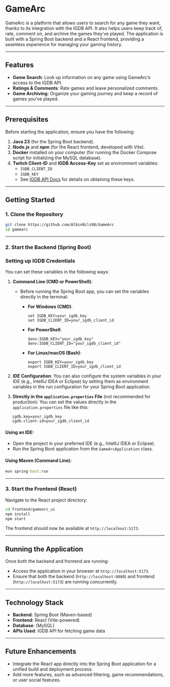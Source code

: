 # GameArc

GameArc is a platform that allows users to search for any game they want, thanks to its integration with the IGDB API. It also helps users keep track of, rate, comment on, and archive the games they've played. The application is built with a Spring Boot backend and a React frontend, providing a seamless experience for managing your gaming history.

---

## Features

- **Game Search**: Look up information on any game using GameArc’s access to the IGDB API.
- **Ratings & Comments**: Rate games and leave personalized comments.
- **Game Archiving**: Organize your gaming journey and keep a record of games you’ve played.

---

## Prerequisites

Before starting the application, ensure you have the following:

1. **Java 23** (for the Spring Boot backend).
2. **Node.js** and **npm** (for the React frontend, developed with Vite).
3. **Docker** installed on your computer (for running the Docker Compose script for initializing the MySQL database).
5. **Twitch Client-ID** and **IGDB Access-Key** set as environment variables:
   - `IGDB_CLIENT_ID`
   - `IGDB_KEY`
   - See [IGDB API Docs](https://api-docs.igdb.com/#getting-started) for details on obtaining these keys.

---

## Getting Started

### 1. Clone the Repository
```bash
git clone https://github.com/AlbinNils98/GameArc  
cd gamearc  
```
---

### 2. Start the Backend (Spring Boot)

### Setting up IGDB Credentials

You can set these variables in the following ways:

1. **Command Line (CMD or PowerShell)**:
    - Before running the Spring Boot app, you can set the variables directly in the terminal:
    
      - **For Windows (CMD)**:
        ```
        set IGDB_KEY=your_igdb_key
        set IGDB_CLIENT_ID=your_igdb_client_id
        ```
      - **For PowerShell**:
        ```
        $env:IGDB_KEY="your_igdb_key"
        $env:IGDB_CLIENT_ID="your_igdb_client_id"
        ```
      - **For Linux/macOS (Bash)**:
        ```
        export IGDB_KEY=your_igdb_key
        export IGDB_CLIENT_ID=your_igdb_client_id
        ```

2. **IDE Configuration**:
   You can also configure the system variables in your IDE (e.g., IntelliJ IDEA or Eclipse) by setting them as environment variables in the run configuration for your Spring Boot application.

3. **Directly in the `application.properties` File** (not recommended for production):
   You can set the values directly in the `application.properties` file like this:
```
   igdb.key=your_igdb_key 
   igdb.client-id=your_igdb_client_id
```
#### Using an IDE:
- Open the project in your preferred IDE (e.g., IntelliJ IDEA or Eclipse).
- Run the Spring Boot application from the `GameArcApplication` class.

#### Using Maven (Command Line):
```cmd 
mvn spring-boot:run  
```
---

### 3. Start the Frontend (React)

Navigate to the React project directory:
```bash
cd frontend/gamearc_ui  
npm install  
npm start  
```
The frontend should now be available at `http://localhost:5173`.

---

## Running the Application

Once both the backend and frontend are running:
- Access the application in your browser at `http://localhost:5173`.
- Ensure that both the backend (`http://localhost:8080`) and frontend (`http://localhost:5173`) are running concurrently.

---

## Technology Stack

- **Backend**: Spring Boot (Maven-based)
- **Frontend**: React (Vite-powered)
- **Database**: (MySQL)
- **APIs Used**: IGDB API for fetching game data

---

## Future Enhancements

- Integrate the React app directly into the Spring Boot application for a unified build and deployment process.
- Add more features, such as advanced filtering, game recommendations, or user social features.
